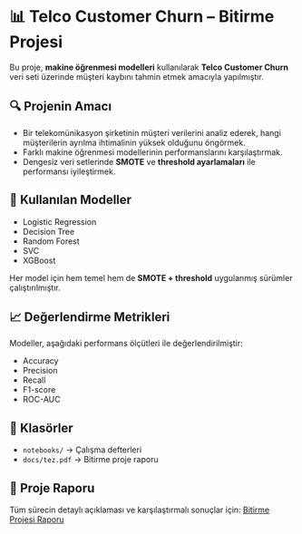 # 📊 Telco Customer Churn – Bitirme Projesi

Bu proje, **makine öğrenmesi modelleri** kullanılarak **Telco Customer Churn** veri seti üzerinde müşteri kaybını tahmin etmek amacıyla yapılmıştır.  

## 🔍 Projenin Amacı
- Bir telekomünikasyon şirketinin müşteri verilerini analiz ederek, hangi müşterilerin ayrılma ihtimalinin yüksek olduğunu öngörmek.
- Farklı makine öğrenmesi modellerinin performanslarını karşılaştırmak.
- Dengesiz veri setlerinde **SMOTE** ve **threshold ayarlamaları** ile performansı iyileştirmek.

## 🤖 Kullanılan Modeller
- Logistic Regression  
- Decision Tree  
- Random Forest  
- SVC  
- XGBoost  

Her model için hem temel hem de **SMOTE + threshold** uygulanmış sürümler çalıştırılmıştır.  

## 📈 Değerlendirme Metrikleri
Modeller, aşağıdaki performans ölçütleri ile değerlendirilmiştir:

- Accuracy  
- Precision  
- Recall  
- F1-score  
- ROC-AUC  

## 📁 Klasörler
- `notebooks/` → Çalışma defterleri  
- `docs/tez.pdf` → Bitirme proje raporu  

## 📄 Proje Raporu
Tüm sürecin detaylı açıklaması ve karşılaştırmalı sonuçlar için:
[Bitirme Projesi Raporu](docs/tez.pdf)
